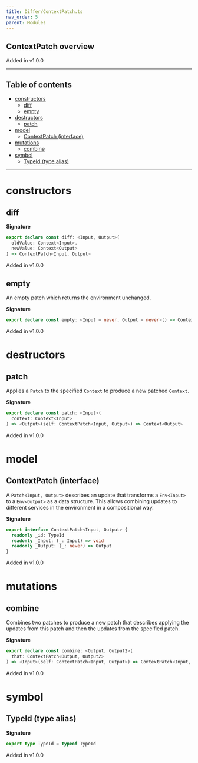 ```yaml
---
title: Differ/ContextPatch.ts
nav_order: 5
parent: Modules
---
```


## ContextPatch overview

Added in v1.0.0

---

<h2 class="text-delta">Table of contents</h2>

- [constructors](#constructors)
  - [diff](#diff)
  - [empty](#empty)
- [destructors](#destructors)
  - [patch](#patch)
- [model](#model)
  - [ContextPatch (interface)](#contextpatch-interface)
- [mutations](#mutations)
  - [combine](#combine)
- [symbol](#symbol)
  - [TypeId (type alias)](#typeid-type-alias)

---

# constructors

## diff

**Signature**

```ts
export declare const diff: <Input, Output>(
  oldValue: Context<Input>,
  newValue: Context<Output>
) => ContextPatch<Input, Output>
```

Added in v1.0.0

## empty

An empty patch which returns the environment unchanged.

**Signature**

```ts
export declare const empty: <Input = never, Output = never>() => ContextPatch<Input, Output>
```

Added in v1.0.0

# destructors

## patch

Applies a `Patch` to the specified `Context` to produce a new patched
`Context`.

**Signature**

```ts
export declare const patch: <Input>(
  context: Context<Input>
) => <Output>(self: ContextPatch<Input, Output>) => Context<Output>
```

Added in v1.0.0

# model

## ContextPatch (interface)

A `Patch<Input, Output>` describes an update that transforms a `Env<Input>`
to a `Env<Output>` as a data structure. This allows combining updates to
different services in the environment in a compositional way.

**Signature**

```ts
export interface ContextPatch<Input, Output> {
  readonly _id: TypeId
  readonly _Input: (_: Input) => void
  readonly _Output: (_: never) => Output
}
```

Added in v1.0.0

# mutations

## combine

Combines two patches to produce a new patch that describes applying the
updates from this patch and then the updates from the specified patch.

**Signature**

```ts
export declare const combine: <Output, Output2>(
  that: ContextPatch<Output, Output2>
) => <Input>(self: ContextPatch<Input, Output>) => ContextPatch<Input, Output2>
```

Added in v1.0.0

# symbol

## TypeId (type alias)

**Signature**

```ts
export type TypeId = typeof TypeId
```

Added in v1.0.0

